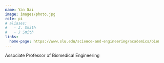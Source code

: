```yaml
---
name: Yan Gai
image: images/photo.jpg
role: pi
# aliases:
#   - J. Smith
#   - J Smith
links:
  home-page: https://www.slu.edu/science-and-engineering/academics/biomedical-engineering/faculty/gai-yan.php
---
```


Associate Professor of Biomedical Engineering
